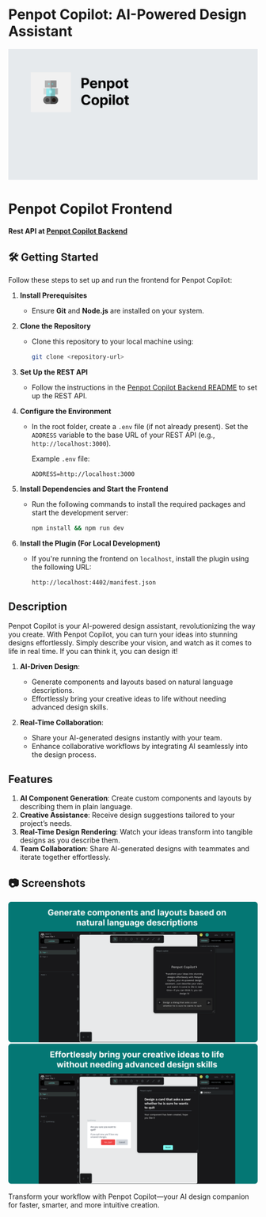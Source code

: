 # Penpot Copilot: AI-Powered Design Assistant

![Penpot Copilot: AI-Powered Design Assistant](/.github/images/thumb.png "Penpot Copilot: AI-Powered Design Assistant")


# Penpot Copilot Frontend  
**Rest API at [Penpot Copilot Backend](https://github.com/CijeTheCreator/penpot-copilot-backend)**

## 🛠️ Getting Started  

Follow these steps to set up and run the frontend for Penpot Copilot:  

1. **Install Prerequisites**  
   - Ensure **Git** and **Node.js** are installed on your system.  

2. **Clone the Repository**  
   - Clone this repository to your local machine using:  
     ```bash  
     git clone <repository-url>  
     ```  

3. **Set Up the REST API**  
   - Follow the instructions in the [Penpot Copilot Backend README](https://github.com/CijeTheCreator/penpot-copilot-backend/blob/main/README.md) to set up the REST API.  

4. **Configure the Environment**  
   - In the root folder, create a `.env` file (if not already present). Set the `ADDRESS` variable to the base URL of your REST API (e.g., `http://localhost:3000`).  

     Example `.env` file:  
     ```env  
     ADDRESS=http://localhost:3000  
     ```  

5. **Install Dependencies and Start the Frontend**  
   - Run the following commands to install the required packages and start the development server:  
     ```bash  
     npm install && npm run dev  
     ```  

6. **Install the Plugin (For Local Development)**  
   - If you're running the frontend on `localhost`, install the plugin using the following URL:  
     ```  
     http://localhost:4402/manifest.json  
     ```
     
## Description

Penpot Copilot is your AI-powered design assistant, revolutionizing the way you create. With Penpot Copilot, you can turn your ideas into stunning designs effortlessly. Simply describe your vision, and watch as it comes to life in real time. If you can think it, you can design it!

1. **AI-Driven Design**:

   - Generate components and layouts based on natural language descriptions.
   - Effortlessly bring your creative ideas to life without needing advanced design skills.

2. **Real-Time Collaboration**:
   - Share your AI-generated designs instantly with your team.
   - Enhance collaborative workflows by integrating AI seamlessly into the design process.

## Features

1. **AI Component Generation**: Create custom components and layouts by describing them in plain language.
2. **Creative Assistance**: Receive design suggestions tailored to your project’s needs.
3. **Real-Time Design Rendering**: Watch your ideas transform into tangible designs as you describe them.
4. **Team Collaboration**: Share AI-generated designs with teammates and iterate together effortlessly.

## :camera: Screenshots

![Screenshot](/.github/images/screenshot2.png "See real-time rendering of your ideas as designs")
![Screenshot](/.github/images/screenshot1.png "Describe your vision and let AI generate components")

Transform your workflow with Penpot Copilot—your AI design companion for faster, smarter, and more intuitive creation.
